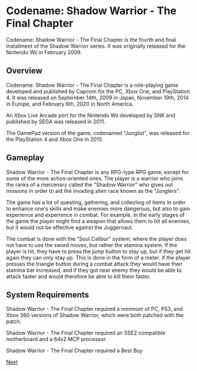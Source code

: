 # Codename: Shadow Warrior - The Final Chapter

Codename: Shadow Warrior - The Final Chapter is the fourth and final installment of the Shadow Warrior series. It was originally released for the Nintendo Wii in February 2009.

## Overview

Codename: Shadow Warrior - The Final Chapter is a role-playing game developed and published by Capcom for the PC, Xbox One, and PlayStation 4. It was released on September 14th, 2009 in Japan, November 19th, 2014 in Europe, and February 6th, 2020 in North America.

An Xbox Live Arcade port for the Nintendo Wii developed by SNK and published by SEGA was released in 2011.

The GamePad version of the game, codenamed "Junglist", was released for the PlayStation 4 and Xbox One in 2015.

## Gameplay

Shadow Warrior - The Final Chapter is any RPG-type RPG game, except for some of the more action-oriented ones. The player is a warrior who joins the ranks of a mercenary called the "Shadow Warrior" who gives out missions in order to aid the invading alien race known as the "Junglers".

The game has a lot of questing, gathering, and collecting of items in order to enhance one's skills and make enemies more dangerous, but also to gain experience and experience in combat. For example, in the early stages of the game the player might find a weapon that allows them to hit all enemies, but it would not be effective against the Juggernaut.

The combat is done with the "Soul Calibur" system, where the player does not have to use the sword moves, but rather the stamina system. If the player is hit, they have to press the jump button to stay up, but if they get hit again they can only stay up. This is done in the form of a meter. If the player presses the triangle button during a combat attack they would have their stamina bar increased, and if they got near enemy they would be able to attack faster and would therefore be able to kill them faster.

## System Requirements

Shadow Warrior - The Final Chapter required a minimum of PC, PS3, and Xbox 360 versions of Shadow Warrior, which were both patched with the patch.

Shadow Warrior - The Final Chapter required an SSE2 compatible motherboard and a 64x2 MCP processor.

Shadow Warrior - The Final Chapter required a Best Buy

[Next](103.md)